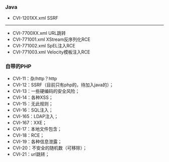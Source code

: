 ### Java
- CVI-1201XX.xml    SSRF
----
- CVI-7700XX.xml    URL跳转
- CVI-771001.xml    XStream反序列化RCE
- CVI-771002.xml    SpEL注入RCE
- CVI-771003.xml    Velocity模板注入RCE


### 自带的PHP
- CVI-11：杂/http？http
- CVI-12：SSRF（目前只有php的，待加入java的）；
- CVI-13：一些硬编码的安全风险；
- CVI-14：各种XSS；
- CVI-15：无此规则；
- CVI-16：SQL注入；
- CVI-165：LDAP注入；
- CVI-167：XXE；
- CVI-17：本地文件包含；
- CVI-18：RCE；
- CVI-19：各种信息泄露；
- CVI-20：不安全的随机数（可移除）；
- CVI-21：url跳转；
